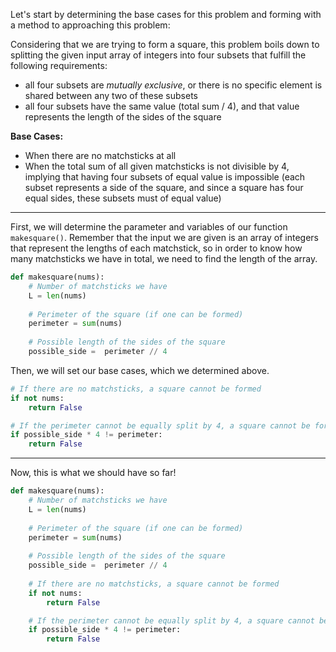<!--title={Matchsticks to Square: Base Cases}-->

Let's start by determining the base cases for this problem and forming with a method to approaching this problem:

Considering that we are trying to form a square, this problem boils down to splitting the given input array of integers into four subsets that fulfill the following requirements:

- all four subsets are *mutually exclusive*, or there is no specific element is shared between any two of these subsets
- all four subsets have the same value (total sum / 4), and that value represents the length of the sides of the square

**Base Cases:**

- When there are no matchsticks at all
- When the total sum of all given matchsticks is not divisible by 4, implying that having four subsets of equal value is impossible (each subset represents a side of the square, and since a square has four equal sides, these subsets must of equal value)

---

First, we will determine the parameter and variables of our function `makesquare()`. Remember that the input we are given is an array of integers that represent the lengths of each matchstick, so in order to know how many matchsticks we have in total, we need to find the length of the array. 

```python
def makesquare(nums):
    # Number of matchsticks we have
    L = len(nums)
    
    # Perimeter of the square (if one can be formed)
    perimeter = sum(nums)
    
    # Possible length of the sides of the square
    possible_side =  perimeter // 4
```
Then, we will set our base cases, which we determined above. 

```python
# If there are no matchsticks, a square cannot be formed
if not nums:
	return False

# If the perimeter cannot be equally split by 4, a square cannot be formed
if possible_side * 4 != perimeter:
	return False
```
---

Now, this is what we should have so far!

```python
def makesquare(nums):
    # Number of matchsticks we have
    L = len(nums)
    
    # Perimeter of the square (if one can be formed)
    perimeter = sum(nums)
    
    # Possible length of the sides of the square
    possible_side =  perimeter // 4
    
    # If there are no matchsticks, a square cannot be formed
    if not nums:
        return False

    # If the perimeter cannot be equally split by 4, a square cannot be formed
    if possible_side * 4 != perimeter:
        return False
```

